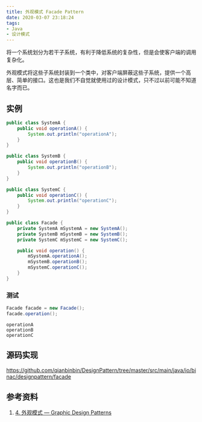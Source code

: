 ```yaml
---
title: 外观模式 Facade Pattern
date: 2020-03-07 23:18:24
tags:
- Java
- 设计模式
---
```


将一个系统划分为若干子系统，有利于降低系统的复杂性，但是会使客户端的调用复杂化。

外观模式将这些子系统封装到一个类中，对客户端屏蔽这些子系统，提供一个高层、简单的接口。这也是我们不自觉就使用过的设计模式，只不过以前可能不知道名字而已。

<!-- more -->

## 实例

```java
public class SystemA {
    public void operationA() {
        System.out.println("operationA");
    }
}
```

```java
public class SystemB {
    public void operationB() {
        System.out.println("operationB");
    }
}
```

```java
public class SystemC {
    public void operationC() {
        System.out.println("operationC");
    }
}
```

```java
public class Facade {
    private SystemA mSystemA = new SystemA();
    private SystemB mSystemB = new SystemB();
    private SystemC mSystemC = new SystemC();

    public void operation() {
        mSystemA.operationA();
        mSystemB.operationB();
        mSystemC.operationC();
    }
}
```

### 测试

```java
Facade facade = new Facade();
facade.operation();
```

```shell
operationA
operationB
operationC
```

## 源码实现

<https://github.com/qianbinbin/DesignPattern/tree/master/src/main/java/io/binac/designpattern/facade>

## 参考资料

1. [4. 外观模式 — Graphic Design Patterns](https://design-patterns.readthedocs.io/zh_CN/latest/structural_patterns/facade.html)
